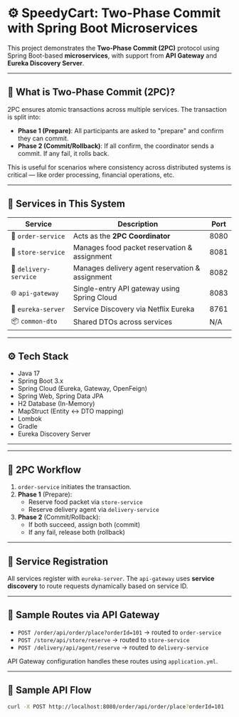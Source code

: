 # ⚙️ SpeedyCart: Two-Phase Commit with Spring Boot Microservices

This project demonstrates the **Two-Phase Commit (2PC)** protocol using Spring Boot-based **microservices**, with support from **API Gateway** and **Eureka Discovery Server**.

---

## 🎯 What is Two-Phase Commit (2PC)?

2PC ensures atomic transactions across multiple services. The transaction is split into:

- **Phase 1 (Prepare)**: All participants are asked to "prepare" and confirm they can commit.
- **Phase 2 (Commit/Rollback)**: If all confirm, the coordinator sends a commit. If any fail, it rolls back.

This is useful for scenarios where consistency across distributed systems is critical — like order processing, financial operations, etc.

---

## 🧩 Services in This System

| Service             | Description                                       | Port |
|---------------------|---------------------------------------------------|------|
| 🧾 `order-service`     | Acts as the **2PC Coordinator**                 | 8080 |
| 🥫 `store-service`     | Manages food packet reservation & assignment    | 8081 |
| 🚚 `delivery-service`  | Manages delivery agent reservation & assignment | 8082 |
| 🌐 `api-gateway`       | Single-entry API gateway using Spring Cloud     | 8083 |
| 🧭 `eureka-server`     | Service Discovery via Netflix Eureka            | 8761 |
| 📦 `common-dto`        | Shared DTOs across services                     | N/A  |
---

## ⚙️ Tech Stack

- Java 17
- Spring Boot 3.x
- Spring Cloud (Eureka, Gateway, OpenFeign)
- Spring Web, Spring Data JPA
- H2 Database (In-Memory)
- MapStruct (Entity ↔ DTO mapping)
- Lombok
- Gradle
- Eureka Discovery Server

---

---

## 🔁 2PC Workflow

1. `order-service` initiates the transaction.
2. **Phase 1** (Prepare):
   - Reserve food packet via `store-service`
   - Reserve delivery agent via `delivery-service`
3. **Phase 2** (Commit/Rollback):
   - If both succeed, assign both (commit)
   - If any fail, release both (rollback)

---

## 🔌 Service Registration

All services register with `eureka-server`. The `api-gateway` uses **service discovery** to route requests dynamically based on service ID.

---

## 🔀 Sample Routes via API Gateway

- `POST /order/api/order/place?orderId=101` → routed to `order-service`
- `POST /store/api/store/reserve` → routed to `store-service`
- `POST /delivery/api/agent/reserve` → routed to `delivery-service`

API Gateway configuration handles these routes using `application.yml`.

---

## 🧪 Sample API Flow

```bash
curl -X POST http://localhost:8080/order/api/order/place?orderId=101



